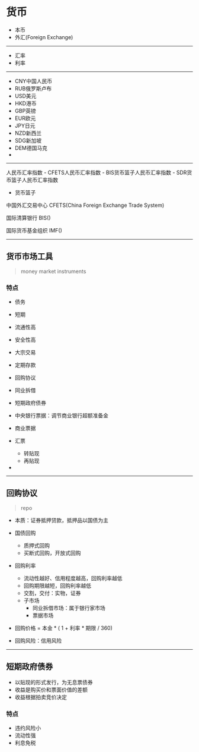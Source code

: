 # 货币



- 本币
- 外汇(Foreign Exchange)

---


- 汇率
- 利率

---

- CNY中国人民币
- RUB俄罗斯卢布
- USD美元
- HKD港币
- GBP英镑
- EUR欧元
- JPY日元
- NZD新西兰
- SDG新加坡
- DEM德国马克
-

---

人民币汇率指数
    - CFETS人民币汇率指数
    - BIS货币篮子人民币汇率指数
    - SDR货币篮子人民币汇率指数

- 货币篮子

中国外汇交易中心
CFETS(China Foreign Exchange Trade System)

国际清算银行
BIS()


国际货币基金组织
IMF()


---

## 货币市场工具
> money market instruments


### 特点
- 债务
- 短期
- 流通性高
- 安全性高
- 大宗交易




- 定期存款
- 回购协议
- 同业拆借

- 短期政府债券
- 中央银行票据：调节商业银行超额准备金

- 商业票据
- 汇票
    - 转贴现
    - 再贴现
-

---

## 回购协议
> repo


- 本质：证券抵押贷款，抵押品以国债为主

- 国债回购
    - 质押式回购
    - 买断式回购，开放式回购

- 回购利率
    - 流动性越好、信用程度越高，回购利率越低
    - 回购期限越短，回购利率越低
    - 交割，交付：实物，证券
    - 子市场
        - 同业拆借市场：属于银行家市场
        - 票据市场

- 回购价格 = 本金 * ( 1 + 利率 * 期限 / 360)

- 回购风险：信用风险


---

## 短期政府债券
- 以贴现的形式发行，为无息票债券
- 收益是购买价和票面价值的差额
- 收益根据拍卖竞价决定

### 特点
- 违约风险小
- 流动性强
- 利息免税

